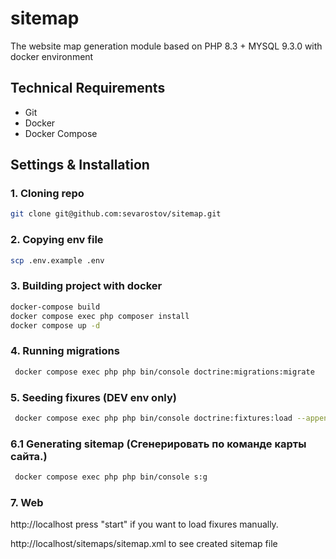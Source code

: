 # sitemap
The website map generation module based on PHP 8.3 + MYSQL 9.3.0  with docker environment

## Technical Requirements 
- Git
- Docker
- Docker Compose

## Settings & Installation

### 1. Cloning repo

   ```sh
   git clone git@github.com:sevarostov/sitemap.git
   ```

### 2. Copying env file
  
  ```sh
  scp .env.example .env
  ```

### 3. Building project with docker
  
   ```sh
  docker-compose build 
  docker compose exec php composer install
  docker compose up -d
  ```
### 4. Running migrations

 ```sh
  docker compose exec php php bin/console doctrine:migrations:migrate
  ```

### 5. Seeding fixures (DEV env only)

 ```sh
  docker compose exec php php bin/console doctrine:fixtures:load --append
  ```

### 6.1 Generating sitemap (Сгенерировать по команде карты сайта.)

 ```sh
  docker compose exec php php bin/console s:g
  ```

[//]: # (### 6.2 Changing sitemap &#40;Добавить / удалить / изменить отдельные записи для конкретной карты сайта по критерию&#41;)

[//]: # ( ```sh)

[//]: # (  docker compose exec php php bin/console s:g )

[//]: # (  ```)

### 7. Web

  http://localhost
  press "start" if you want to  load fixures manually.

  http://localhost/sitemaps/sitemap.xml
  to see created sitemap file
